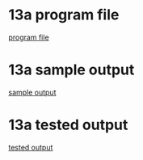 # 13a program file
[program file](program.png.pjg)

# 13a sample output
[sample output](sampleoutput.png)

# 13a tested output
[tested output](testedoutput.png)
